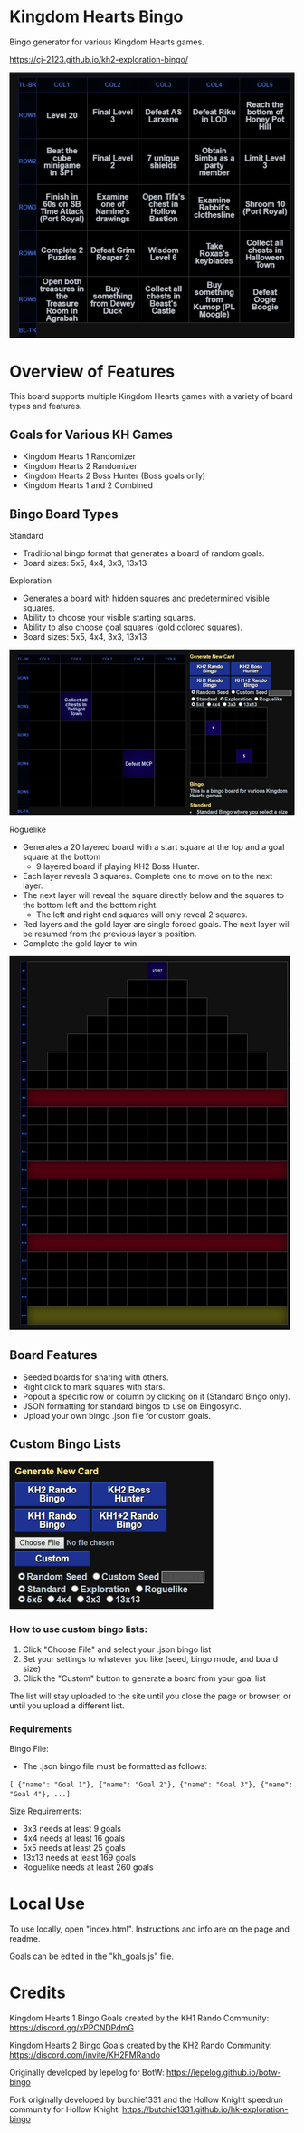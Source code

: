# Kingdom Hearts Bingo

Bingo generator for various Kingdom Hearts games.

https://cj-2123.github.io/kh2-exploration-bingo/

![Bingo Board](/img/bingo.jpg "Bingo")

# Overview of Features

This board supports multiple Kingdom Hearts games with a variety of board types and features.

## Goals for Various KH Games

- Kingdom Hearts 1 Randomizer
- Kingdom Hearts 2 Randomizer
- Kingdom Hearts 2 Boss Hunter (Boss goals only)
- Kingdom Hearts 1 and 2 Combined

## Bingo Board Types

Standard

- Traditional bingo format that generates a board of random goals.
- Board sizes: 5x5, 4x4, 3x3, 13x13

Exploration

- Generates a board with hidden squares and predetermined visible squares.
- Ability to choose your visible starting squares.
- Ability to also choose goal squares (gold colored squares).
- Board sizes: 5x5, 4x4, 3x3, 13x13

![Bingo Board](/img/exploration.jpg "Exploration Bingo")

Roguelike

- Generates a 20 layered board with a start square at the top and a goal square at the bottom
  - 9 layered board if playing KH2 Boss Hunter.
- Each layer reveals 3 squares. Complete one to move on to the next layer.
- The next layer will reveal the square directly below and the squares to the bottom left and the bottom right.
  - The left and right end squares will only reveal 2 squares.
- Red layers and the gold layer are single forced goals. The next layer will be resumed from the previous layer's position.
- Complete the gold layer to win.

![Bingo Board](/img/roguelike.jpg "Roguelike Bingo")

## Board Features

- Seeded boards for sharing with others.
- Right click to mark squares with stars.
- Popout a specific row or column by clicking on it (Standard Bingo only).
- JSON formatting for standard bingos to use on Bingosync.
- Upload your own bingo .json file for custom goals.

## Custom Bingo Lists

![Bingo Board](/img/custom.jpg "Custom Bingo Lists")

### How to use custom bingo lists:

1. Click "Choose File" and select your .json bingo list
2. Set your settings to whatever you like (seed, bingo mode, and board size)
3. Click the "Custom" button to generate a board from your goal list

The list will stay uploaded to the site until you close the page or browser, or until you upload a different list.

### Requirements

Bingo File:

- The .json bingo file must be formatted as follows:

`[ {"name": "Goal 1"},
{"name": "Goal 2"},
{"name": "Goal 3"},
{"name": "Goal 4"},
...]`

Size Requirements:

- 3x3 needs at least 9 goals
- 4x4 needs at least 16 goals
- 5x5 needs at least 25 goals
- 13x13 needs at least 169 goals
- Roguelike needs at least 260 goals

# Local Use

To use locally, open "index.html".
Instructions and info are on the page and readme.

Goals can be edited in the "kh_goals.js" file.

# Credits

Kingdom Hearts 1 Bingo Goals created by the KH1 Rando Community: https://discord.gg/xPPCNDPdmG

Kingdom Hearts 2 Bingo Goals created by the KH2 Rando Community: https://discord.com/invite/KH2FMRando

Originally developed by lepelog for BotW: https://lepelog.github.io/botw-bingo

Fork originally developed by butchie1331 and the Hollow Knight speedrun community for Hollow Knight: https://butchie1331.github.io/hk-exploration-bingo
